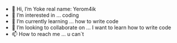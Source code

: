 - 👋 Hi, I’m Yoke real name: Yerom4ik
- 👀 I’m interested in ... coding
- 🌱 I’m currently learning ... how to write code
- 💞️ I’m looking to collaborate on ... I want to learn how to write code
- 📫 How to reach me ... u can`t

<!---
Y0K8/Y0K8 is a ✨ special ✨ repository because its `README.md` (this file) appears on your GitHub profile.
You can click the Preview link to take a look at your changes.
--->
